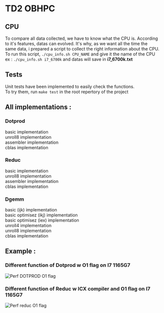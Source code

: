 # TD2 OBHPC

## CPU
To compare all data collected, we have to know what the CPU is. According to it's features, datas can evolved. It's why, as we want all the time the same data, i prepared a script to collect the right information about the CPU. 
To run this script, `./cpu_info.sh CPU_NAME` and give it the name of the CPU  
ex : `./cpu_info.sh i7_6700k` and datas will save in **i7_6700k.txt**

## Tests
Unit tests have been implemented to easily check the functions.  
To try them, run `make test` in the root repertory of the project

## All implementations :
### Dotprod
basic implementation  
unroll8 implementation  
assembler implementation  
cblas implementation

### Reduc
basic implementation  
unroll8 implementation  
assembler implementation  
cblas implementation

### Dgemm
basic (ijk) implementation  
basic optimisez (ikj) implementation  
basic optimisez (iex) implementation  
unroll4 implementation  
unroll8 implementation  
cblas implementation

## Example :
### Different function of Dotprod w O1 flag on I7 1165G7
![Perf DOTPROD O1 flag](/plots/dotprod_O1.png "")
### Different function of Reduc w ICX compiler and O1 flag on I7 1165G7
![Perf reduc O1 flag](/plots/reduc_icxO3.png "")
